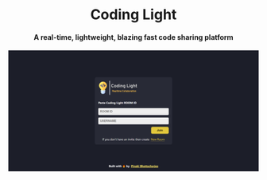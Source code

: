 <h1 align="center">Coding Light</h1>

<h4 align="center">A real-time, lightweight, blazing fast code sharing platform</h4>

<p align="center">
<img src="./screenshots/coding-light.png">
</p>
